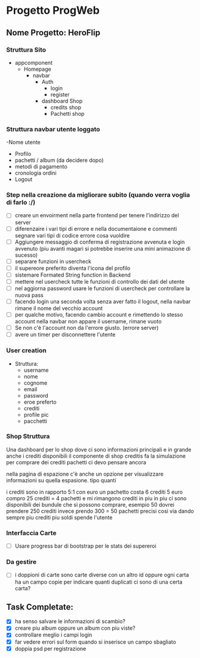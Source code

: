 # Progetto ProgWeb

## Nome Progetto: HeroFlip


### Struttura Sito

- appcomponent
  - Homepage
    - navbar
      - Auth
        - login
        - register
      - dashboard Shop
        - credits shop
        - Pachetti shop

### Struttura navbar utente loggato
-Nome utente
- Profilo
- pachetti / album (da decidere dopo)
- metodi di pagamento 
- cronologia ordini 
- Logout


### Step nella creazione da migliorare subito (quando verra voglia di farlo :/)
- [ ] creare un envoirment nella parte frontend per tenere l'indirizzo del server
- [ ] diferenzaire i vari tipi di errore e nella documentaione e commenti segnare vari tipi di codice errore cosa vuoldire
- [ ] Aggiungere messaggio di conferma di registrazione avvenuta e login avvenuto (piu avanti magari si potrebbe inserire una mini animazione di sucesso)
- [ ] separare funzioni in usercheck
- [ ] il supereore preferito diventa l'icona del profilo
- [ ] sistemare Formated String function in Backend
- [ ] mettere nel usercheck tutte le funzioni di controllo dei dati del utente
- [ ] nel aggiorna password usare le funzioni di usercheck per controllare la nuova pass
- [ ] facendo login una seconda volta senza aver fatto il logout, nella navbar rimane il nome del vecchio account 
- [ ] per qualche motivo, facendo cambio account e rimettendo lo stesso account nella navbar non appare il username, rimane vuoto
- [ ] Se non c'è l'account non da l'errore giusto. (errore server)
- [ ] avere un timer per disconnettere l'utente

### User creation 
- Struttura: 
  - username
  - nome
  - cognome
  - email
  - password
  - eroe preferto
  - crediti
  - profile pic
  - pacchetti



### Shop Struttura

Una dashboard per lo shop dove ci sono informazioni principali e in grande anche i crediti disponibili 
il componente di shop creditis fa la simulazione per comprare dei crediti 
pachetti ci devo pensare ancora 

nella pagina di espazione c'è anche un opzione per visualizzare informazioni su quella espasione. tipo quanti 

i crediti sono in rapporto 5:1 con euro
un pachetto costa 6 crediti
5 euro compro 25 crediti = 4 pachetti e mi rimangono crediti in piu 
in piu ci sono disponibili dei bundule che si possono comprare, esempio 50 dovrei prendere 250 crediti invece prendo 300 = 50 pachetti precisi
cosi via dando sempre piu crediti piu soldi spende l'utente 



### Interfaccia Carte

- [ ] Usare progress bar di bootstrap per le stats dei supereroi




### Da gestire

- [ ] i doppioni di carte sono carte diverse con un altro id oppure ogni carta ha un campo copie per indicare quanti duplicati ci sono di una certa carta?





## Task Completate:

- [X] ha senso salvare le informazioni di scambio?
- [X] creare piu album oppure un album con piu viste?
- [X] controllare meglio i campi login
- [X] far vedere errori sul form quando si inserisce un campo sbagliato
- [X] doppia psd per registrazione
